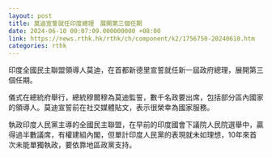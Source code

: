 ```yaml
---
layout: post
title: 莫迪宣誓就任印度總理　展開第三個任期
date: 2024-06-10 00:07:09.000000000 +08:00
link: https://news.rthk.hk/rthk/ch/component/k2/1756750-20240610.htm
categories: rthk
---
```


印度全國民主聯盟領導人莫迪，在首都新德里宣誓就任新一屆政府總理，展開第三個任期。

儀式在總統府舉行，總統穆爾穆為莫迪監誓，數千名政要出席，包括部分區內國家的領導人。莫迪宣誓前在社交媒體貼文，表示很榮幸為國家服務。

執政印度人民黨主導的全國民主聯盟，在早前的印度國會下議院人民院選舉中，贏得過半數議席，有權建組內閣，但單計印度人民黨的表現就未如理想，10年來首次未能單獨執政，要依靠地區政黨支持。
